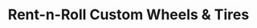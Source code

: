 ---
title: "Rent-n-Roll Custom Wheels & Tires"
url: /tampa/rent-n-roll-custom-wheels-and-tires/
shop: car parts
---